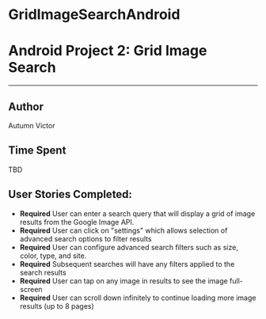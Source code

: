 GridImageSearchAndroid
======================

# Android Project 2: Grid Image Search

<hr>

## Author
Autumn Victor

## Time Spent
TBD

## User Stories Completed:

- **Required** User can enter a search query that will display a grid of image results from the Google Image API.
- **Required** User can click on "settings" which allows selection of advanced search options to filter results
- **Required** User can configure advanced search filters such as size, color, type, and site.
- **Required** Subsequent searches will have any filters applied to the search results
- **Required** User can tap on any image in results to see the image full-screen
- **Required** User can scroll down infinitely to continue loading more image results (up to 8 pages)